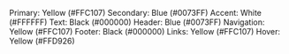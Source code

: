 Primary: Yellow (#FFC107)
Secondary: Blue (#0073FF)
Accent: White (#FFFFFF)
Text: Black (#000000)
Header: Blue (#0073FF)
Navigation: Yellow (#FFC107)
Footer: Black (#000000)
Links: Yellow (#FFC107)
Hover: Yellow (#FFD926)